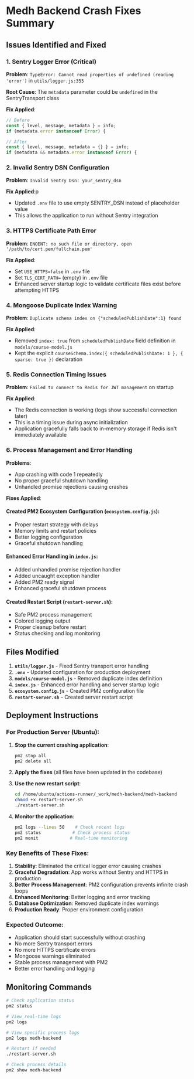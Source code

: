 # Medh Backend Crash Fixes Summary

## Issues Identified and Fixed

### 1. Sentry Logger Error (Critical)
**Problem**: `TypeError: Cannot read properties of undefined (reading 'error')` in `utils/logger.js:355`

**Root Cause**: The `metadata` parameter could be `undefined` in the SentryTransport class

**Fix Applied**:
```javascript
// Before
const { level, message, metadata } = info;
if (metadata.error instanceof Error) {

// After  
const { level, message, metadata = {} } = info;
if (metadata && metadata.error instanceof Error) {
```

### 2. Invalid Sentry DSN Configuration
**Problem**: `Invalid Sentry Dsn: your_sentry_dsn`

**Fix Applied**:p
- Updated `.env` file to use empty SENTRY_DSN instead of placeholder value
- This allows the application to run without Sentry integration

### 3. HTTPS Certificate Path Error
**Problem**: `ENOENT: no such file or directory, open '/path/to/cert.pem/fullchain.pem'`

**Fix Applied**:
- Set `USE_HTTPS=false` in `.env` file
- Set `TLS_CERT_PATH=` (empty) in `.env` file  
- Enhanced server startup logic to validate certificate files exist before attempting HTTPS

### 4. Mongoose Duplicate Index Warning
**Problem**: `Duplicate schema index on {"scheduledPublishDate":1} found`

**Fix Applied**:
- Removed `index: true` from `scheduledPublishDate` field definition in `models/course-model.js`
- Kept the explicit `courseSchema.index({ scheduledPublishDate: 1 }, { sparse: true })` declaration

### 5. Redis Connection Timing Issues
**Problem**: `Failed to connect to Redis for JWT management` on startup

**Fix Applied**:
- The Redis connection is working (logs show successful connection later)
- This is a timing issue during async initialization
- Application gracefully falls back to in-memory storage if Redis isn't immediately available

### 6. Process Management and Error Handling
**Problems**: 
- App crashing with code 1 repeatedly
- No proper graceful shutdown handling
- Unhandled promise rejections causing crashes

**Fixes Applied**:

#### Created PM2 Ecosystem Configuration (`ecosystem.config.js`):
- Proper restart strategy with delays
- Memory limits and restart policies
- Better logging configuration
- Graceful shutdown handling

#### Enhanced Error Handling in `index.js`:
- Added unhandled promise rejection handler
- Added uncaught exception handler  
- Added PM2 ready signal
- Enhanced graceful shutdown process

#### Created Restart Script (`restart-server.sh`):
- Safe PM2 process management
- Colored logging output
- Proper cleanup before restart
- Status checking and log monitoring

## Files Modified

1. **`utils/logger.js`** - Fixed Sentry transport error handling
2. **`.env`** - Updated configuration for production deployment
3. **`models/course-model.js`** - Removed duplicate index definition
4. **`index.js`** - Enhanced error handling and server startup logic
5. **`ecosystem.config.js`** - Created PM2 configuration file
6. **`restart-server.sh`** - Created server restart script

## Deployment Instructions

### For Production Server (Ubuntu):

1. **Stop the current crashing application**:
   ```bash
   pm2 stop all
   pm2 delete all
   ```

2. **Apply the fixes** (all files have been updated in the codebase)

3. **Use the new restart script**:
   ```bash
   cd /home/ubuntu/actions-runner/_work/medh-backend/medh-backend
   chmod +x restart-server.sh
   ./restart-server.sh
   ```

4. **Monitor the application**:
   ```bash
   pm2 logs --lines 50    # Check recent logs
   pm2 status            # Check process status
   pm2 monit            # Real-time monitoring
   ```

### Key Benefits of These Fixes:

1. **Stability**: Eliminated the critical logger error causing crashes
2. **Graceful Degradation**: App works without Sentry and HTTPS in production
3. **Better Process Management**: PM2 configuration prevents infinite crash loops
4. **Enhanced Monitoring**: Better logging and error tracking
5. **Database Optimization**: Removed duplicate index warnings
6. **Production Ready**: Proper environment configuration

### Expected Outcome:

- Application should start successfully without crashing
- No more Sentry transport errors
- No more HTTPS certificate errors
- Mongoose warnings eliminated
- Stable process management with PM2
- Better error handling and logging

## Monitoring Commands

```bash
# Check application status
pm2 status

# View real-time logs  
pm2 logs

# View specific process logs
pm2 logs medh-backend

# Restart if needed
./restart-server.sh

# Check process details
pm2 show medh-backend
``` 